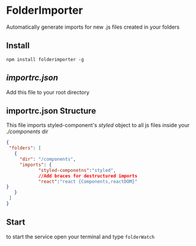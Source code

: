 # FolderImporter
Automatically generate imports for new .js files created in your folders
## Install
`npm install folderimporter -g`
## *importrc.json*
Add this file to your root directory
## importrc.json Structure 
This file imports styled-component's *styled* object to all js files inside your *./components* dir
 ```json
{
  "folders": [
    {
      "dir": "/components",
      "imports": {
             "styled-componetns":"styled",
             //Add braces for destructured imports
             "react":"react {Components,reactDOM}"
}
    }
  ]
}
```
## Start
to start the service open your terminal and type
`folderWatch`

